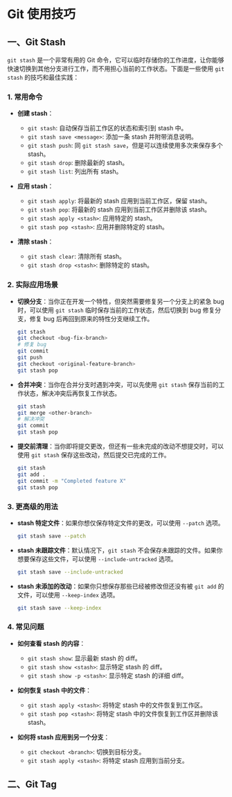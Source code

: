 # Git 使用技巧

## 一、Git Stash

`git stash` 是一个非常有用的 Git 命令，它可以临时存储你的工作进度，让你能够快速切换到其他分支进行工作，而不用担心当前的工作状态。下面是一些使用 `git stash` 的技巧和最佳实践：

### 1. 常用命令
- **创建 stash**：
  - `git stash`: 自动保存当前工作区的状态和索引到 stash 中。
  - `git stash save <message>`: 添加一条 stash 并附带消息说明。
  - `git stash push`: 同 `git stash save`，但是可以连续使用多次来保存多个 stash。
  - `git stash drop`: 删除最新的 stash。
  - `git stash list`: 列出所有 stash。

- **应用 stash**：
  - `git stash apply`: 将最新的 stash 应用到当前工作区，保留 stash。
  - `git stash pop`: 将最新的 stash 应用到当前工作区并删除该 stash。
  - `git stash apply <stash>`: 应用特定的 stash。
  - `git stash pop <stash>`: 应用并删除特定的 stash。

- **清除 stash**：
  - `git stash clear`: 清除所有 stash。
  - `git stash drop <stash>`: 删除特定的 stash。

### 2. 实际应用场景
- **切换分支**：当你正在开发一个特性，但突然需要修复另一个分支上的紧急 bug 时，可以使用 `git stash` 临时保存当前的工作状态，然后切换到 bug 修复分支，修复 bug 后再回到原来的特性分支继续工作。
  
  ```bash
  git stash
  git checkout <bug-fix-branch>
  # 修复 bug
  git commit
  git push
  git checkout <original-feature-branch>
  git stash pop
  ```
  
- **合并冲突**：当你在合并分支时遇到冲突，可以先使用 `git stash` 保存当前的工作状态，解决冲突后再恢复工作状态。
  
  ```bash
  git stash
  git merge <other-branch>
  # 解决冲突
  git commit
  git stash pop
  ```
  
- **提交前清理**：当你即将提交更改，但还有一些未完成的改动不想提交时，可以使用 `git stash` 保存这些改动，然后提交已完成的工作。
  
  ```bash
  git stash
  git add .
  git commit -m "Completed feature X"
  git stash pop
  ```

### 3. 更高级的用法
- **stash 特定文件**：如果你想仅保存特定文件的更改，可以使用 `--patch` 选项。
  
  ```bash
  git stash save --patch
  ```
  
- **stash 未跟踪文件**：默认情况下，`git stash` 不会保存未跟踪的文件。如果你想要保存这些文件，可以使用 `--include-untracked` 选项。
  
  ```bash
  git stash save --include-untracked
  ```
  
- **stash 未添加的改动**：如果你只想保存那些已经被修改但还没有被 `git add` 的文件，可以使用 `--keep-index` 选项。
  
  ```bash
  git stash save --keep-index
  ```

### 4. 常见问题
- **如何查看 stash 的内容**：
  - `git stash show`: 显示最新 stash 的 diff。
  - `git stash show <stash>`: 显示特定 stash 的 diff。
  - `git stash show -p <stash>`: 显示特定 stash 的详细 diff。

- **如何恢复 stash 中的文件**：
  - `git stash apply <stash>`: 将特定 stash 中的文件恢复到工作区。
  - `git stash pop <stash>`: 将特定 stash 中的文件恢复到工作区并删除该 stash。

- **如何将 stash 应用到另一个分支**：
  - `git checkout <branch>`: 切换到目标分支。
  - `git stash apply <stash>`: 将特定 stash 应用到当前分支。





## 二、Git Tag